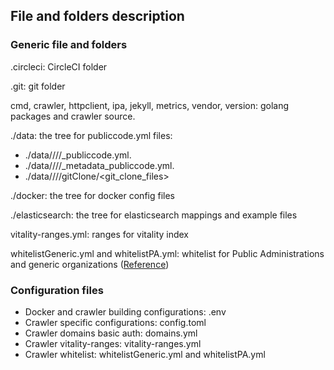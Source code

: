 ## File and folders description

### Generic file and folders

.circleci: CircleCI folder

.git: git folder

cmd, crawler, httpclient, ipa, jekyll, metrics, vendor, version: golang packages and crawler source.

./data: the tree for publiccode.yml files:

- ./data/<host>/<org>/<repo>/<index>\_publiccode.yml.
- ./data/<host>/<org>/<repo>/<index>\_metadata_publiccode.yml.
- ./data/<host>/<org>/<repo>/gitClone/<git_clone_files>

./docker: the tree for docker config files

./elasticsearch: the tree for elasticsearch mappings and example files

vitality-ranges.yml: ranges for vitality index

whitelistGeneric.yml and whitelistPA.yml: whitelist for Public Administrations and generic organizations ([Reference](references.md))

### Configuration files

- Docker and crawler building configurations: .env
- Crawler specific configurations: config.toml
- Crawler domains basic auth: domains.yml
- Crawler vitality-ranges: vitality-ranges.yml
- Crawler whitelist: whitelistGeneric.yml and whitelistPA.yml
